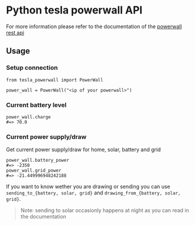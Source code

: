 # Python tesla powerwall API

For more information please refer to the documentation of the [powerwall rest api](https://github.com/vloschiavo/powerwall2)

## Usage

### Setup connection

```python3
from tesla_powerwall import PowerWall

power_wall = PowerWall("<ip of your powerwall>")

```

### Current battery level

```python3
power_wall.charge
#=> 70.0
```

### Current power supply/draw

Get current power supply/draw for home, solar, battery and grid

```python3
power_wall.battery_power
#=> -2350
power_wall.grid_power
#=> -21.449996948242188
```

If you want to know wether you are drawing or sending you can use `sending_to_{battery, solar, grid}` and `drawing_from_{battery, solar, grid}`.
> Note: sending to solar occasionly happens at night as you can read in the documentation